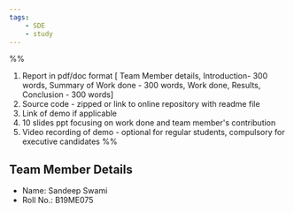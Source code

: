 ```yaml
---
tags:
	- SDE
	- study
---
```


%%
1. Report in pdf/doc format [ Team Member details, Introduction- 300 words, Summary of Work done - 300 words, Work done, Results, Conclusion - 300 words]  
2. Source code - zipped or link to online repository with readme file  
3. Link of demo if applicable  
4. 10 slides ppt focusing on work done and team member's contribution   
5. Video recording of demo - optional for regular students, compulsory for executive candidates
%%

## Team Member Details
- Name: Sandeep Swami
- Roll No.: B19ME075


## 


